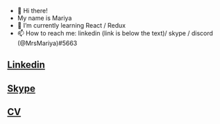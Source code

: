 - 👋 Hi there!
- My name is Mariya
- 🌱  I’m currently learning React / Redux
- 📫 How to reach me: linkedin (link is below the text)/ skype / discord (@MrsMariya)#5663
 ## **[Linkedin](https://www.linkedin.com/in/mariya-pastyshonak-650932224/)**
## **[Skype](https://join.skype.com/invite/AgNG7JfJapnU)**
## **[CV](https://mrsmariya.github.io/rsschool-cv/index.html)**


<!---
MrsMariya/MrsMariya is a ✨ special ✨ repository because its `README.md` (this file) appears on your GitHub profile.
You can click the Preview link to take a look at your changes.
--->
